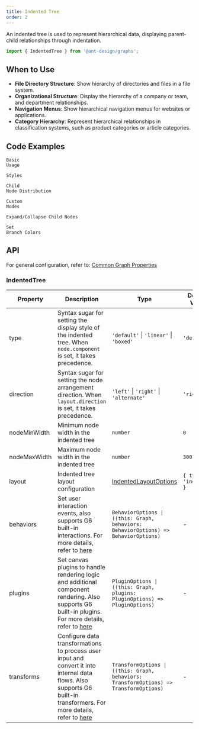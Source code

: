 ```yaml
---
title: Indented Tree
order: 2
---
```


An indented tree is used to represent hierarchical data, displaying parent-child relationships through indentation.

```js
import { IndentedTree } from '@ant-design/graphs';
```

## When to Use

- **File Directory Structure**: Show hierarchy of directories and files in a file system.
- **Organizational Structure**: Display the hierarchy of a company or team, and department relationships.
- **Navigation Menus**: Show hierarchical navigation menus for websites or applications.
- **Category Hierarchy**: Represent hierarchical relationships in classification systems, such as product categories or article categories.

## Code Examples

<code id="demo-indented-tree-default" src="./demos/indented-tree/default.tsx" description="A simple demonstration.">Basic Usage</code>

<code id="demo-indented-tree-type" src="./demos/indented-tree/type.tsx" description="Use the `type` syntax sugar to apply preset styles: line style or boxed style.">Styles</code>

<code id="demo-indented-tree-direction" src="./demos/indented-tree/direction.tsx" description="Set `direction` to `alternate` or `left` to distribute child nodes freely or to the left. If not set, the default is `right` (right distribution).">Child Node Distribution</code>

<code id="demo-indented-tree-custom-node" src="./demos/indented-tree/custom-node.tsx" description="Customize nodes using `node.component`, which must be paired with `node.size` to take effect.">Custom Nodes</code>

<code id="demo-indented-tree-collapse-expand" src="./demos/indented-tree/collapse-expand.tsx" description="
Adjust the `collapse-expand-react-node` interaction configuration to control expand/collapse behavior for child nodes.<br> - `enable`: Whether to enable the interaction, type is `boolean | ((data: NodeData) => boolean)`, default is `false` <br> - `trigger`: The element that triggers node collapse/expand; `'icon'` triggers on icon click, `'node'` triggers on node click, and `HTMLElement` allows custom elements, default is `'icon'` <br> - `direction`: Collapse/expand neighbor nodes in the specified direction, `'in'` for predecessor nodes, `'out'` for successor nodes, and `'both'` for both predecessors and successors, default is `'out'` <br> - `iconType`: Built-in icon options, either `'plus-minus'` or `'arrow-count'` <br> - `iconRender`: Render function to customize the collapse/expand icon, takes `isCollapsed` (whether the node is collapsed) and `data` (node data) as parameters, returns a custom icon <br> - `iconPlacement`: Icon position relative to the node, can be `'left'`, `'right'`, `'top'`, or `'bottom'`, default is `'bottom'` <br> - `iconOffsetX/iconOffsetY`: Horizontal/vertical offset for the icon relative to the node, default is `0` <br> - `iconClassName/iconStyle`: CSS class name and inline styles for the icon <br> - `refreshLayout`: Whether to refresh the layout after each collapse/expand operation
">Expand/Collapse Child Nodes</code>

<code id="demo-indented-tree-color" src="./demos/indented-tree/color.tsx" description="`assign-color-by-branch` is a built-in data transformation step that allows you to assign different colors to branches by modifying `colors`.">Set Branch Colors</code>

## API

For general configuration, refer to: [Common Graph Properties](./graphs/overview#common-graph-properties)

### IndentedTree

| Property      | Description | Type | Default Value |
| ---           | ---         | ---  | ---           |
| type          | Syntax sugar for setting the display style of the indented tree. When `node.component` is set, it takes precedence. | `'default'` \| `'linear'` \| `'boxed'` | `'default'` |
| direction     | Syntax sugar for setting the node arrangement direction. When `layout.direction` is set, it takes precedence. | `'left'` \| `'right'` \| `'alternate'` | `'right'` |
| nodeMinWidth  | Minimum node width in the indented tree | `number` | `0` |
| nodeMaxWidth  | Maximum node width in the indented tree | `number` | `300` |
| layout        | Indented tree layout configuration | [IndentedLayoutOptions](https://g6.antv.antgroup.com/en/api/layouts/indented-layout) | `{ type: 'indented' }` |
| behaviors     | Set user interaction events, also supports G6 built-in interactions. For more details, refer to [here](https://g6.antv.antgroup.com/en/api/behaviors/brush-select) | `BehaviorOptions \| ((this: Graph, behaviors: BehaviorOptions) => BehaviorOptions)` | - |
| plugins       | Set canvas plugins to handle rendering logic and additional component rendering. Also supports G6 built-in plugins. For more details, refer to [here](https://g6.antv.antgroup.com/en/api/plugins/background) | `PluginOptions \| ((this: Graph, plugins: PluginOptions) => PluginOptions)` | - |
| transforms    | Configure data transformations to process user input and convert it into internal data flows. Also supports G6 built-in transformers. For more details, refer to [here](https://g6.antv.antgroup.com/en/api/transforms/map-node-size) | `TransformOptions \| ((this: Graph, behaviors: TransformOptions) => TransformOptions)` | - |
